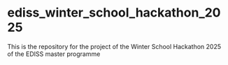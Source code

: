 # ediss_winter_school_hackathon_2025
This is the repository for the project of the Winter School Hackathon 2025 of the EDISS master programme
